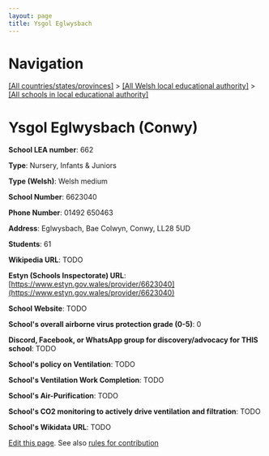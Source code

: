```yaml
---
layout: page
title: Ysgol Eglwysbach
---
```

# Navigation

[[All countries/states/provinces]](../../..) > [[All Welsh local educational authority]](../..) > [[All schools in local educational authority]](..)

# Ysgol Eglwysbach (Conwy)

**School LEA number**: 662

**Type**: Nursery, Infants & Juniors

**Type (Welsh)**: Welsh medium

**School Number**: 6623040

**Phone Number**: 01492 650463

**Address**: Eglwysbach, Bae Colwyn, Conwy, LL28 5UD

**Students**: 61

**Wikipedia URL**: TODO

**Estyn (Schools Inspectorate) URL**: [https://www.estyn.gov.wales/provider/6623040](https://www.estyn.gov.wales/provider/6623040)

**School Website**: TODO

**School's overall airborne virus protection grade (0-5)**: 0

**Discord, Facebook, or WhatsApp group for discovery/advocacy for THIS school**: TODO

**School's policy on Ventilation**: TODO

**School's Ventilation Work Completion**: TODO

**School's Air-Purification**: TODO

**School's CO2 monitoring to actively drive ventilation and filtration**: TODO

**School's Wikidata URL**: TODO




[Edit this page](https://github.com/ventilate-schools/Wales/edit/prif/./Conwy/Ysgol_Eglwysbach.md). See also [rules for contribution](../../../contribution-rules/)